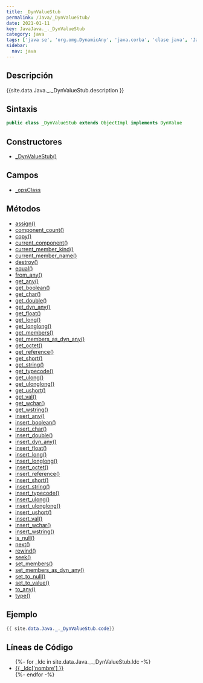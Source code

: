 ```yaml
---
title: _DynValueStub
permalink: /Java/_DynValueStub/
date: 2021-01-11
key: JavaJava._._DynValueStub
category: java
tags: ['java se', 'org.omg.DynamicAny', 'java.corba', 'clase java', 'Java 1.0']
sidebar: 
  nav: java
---
```


## Descripción
{{site.data.Java._._DynValueStub.description }}

## Sintaxis
~~~java
public class _DynValueStub extends ObjectImpl implements DynValue
~~~

## Constructores
* [_DynValueStub()](/Java/_DynValueStub/_DynValueStub/)

## Campos
* [_opsClass](/Java/_DynValueStub/_opsClass)

## Métodos
* [assign()](/Java/_DynValueStub/assign)
* [component_count()](/Java/_DynValueStub/component_count)
* [copy()](/Java/_DynValueStub/copy)
* [current_component()](/Java/_DynValueStub/current_component)
* [current_member_kind()](/Java/_DynValueStub/current_member_kind)
* [current_member_name()](/Java/_DynValueStub/current_member_name)
* [destroy()](/Java/_DynValueStub/destroy)
* [equal()](/Java/_DynValueStub/equal)
* [from_any()](/Java/_DynValueStub/from_any)
* [get_any()](/Java/_DynValueStub/get_any)
* [get_boolean()](/Java/_DynValueStub/get_boolean)
* [get_char()](/Java/_DynValueStub/get_char)
* [get_double()](/Java/_DynValueStub/get_double)
* [get_dyn_any()](/Java/_DynValueStub/get_dyn_any)
* [get_float()](/Java/_DynValueStub/get_float)
* [get_long()](/Java/_DynValueStub/get_long)
* [get_longlong()](/Java/_DynValueStub/get_longlong)
* [get_members()](/Java/_DynValueStub/get_members)
* [get_members_as_dyn_any()](/Java/_DynValueStub/get_members_as_dyn_any)
* [get_octet()](/Java/_DynValueStub/get_octet)
* [get_reference()](/Java/_DynValueStub/get_reference)
* [get_short()](/Java/_DynValueStub/get_short)
* [get_string()](/Java/_DynValueStub/get_string)
* [get_typecode()](/Java/_DynValueStub/get_typecode)
* [get_ulong()](/Java/_DynValueStub/get_ulong)
* [get_ulonglong()](/Java/_DynValueStub/get_ulonglong)
* [get_ushort()](/Java/_DynValueStub/get_ushort)
* [get_val()](/Java/_DynValueStub/get_val)
* [get_wchar()](/Java/_DynValueStub/get_wchar)
* [get_wstring()](/Java/_DynValueStub/get_wstring)
* [insert_any()](/Java/_DynValueStub/insert_any)
* [insert_boolean()](/Java/_DynValueStub/insert_boolean)
* [insert_char()](/Java/_DynValueStub/insert_char)
* [insert_double()](/Java/_DynValueStub/insert_double)
* [insert_dyn_any()](/Java/_DynValueStub/insert_dyn_any)
* [insert_float()](/Java/_DynValueStub/insert_float)
* [insert_long()](/Java/_DynValueStub/insert_long)
* [insert_longlong()](/Java/_DynValueStub/insert_longlong)
* [insert_octet()](/Java/_DynValueStub/insert_octet)
* [insert_reference()](/Java/_DynValueStub/insert_reference)
* [insert_short()](/Java/_DynValueStub/insert_short)
* [insert_string()](/Java/_DynValueStub/insert_string)
* [insert_typecode()](/Java/_DynValueStub/insert_typecode)
* [insert_ulong()](/Java/_DynValueStub/insert_ulong)
* [insert_ulonglong()](/Java/_DynValueStub/insert_ulonglong)
* [insert_ushort()](/Java/_DynValueStub/insert_ushort)
* [insert_val()](/Java/_DynValueStub/insert_val)
* [insert_wchar()](/Java/_DynValueStub/insert_wchar)
* [insert_wstring()](/Java/_DynValueStub/insert_wstring)
* [is_null()](/Java/_DynValueStub/is_null)
* [next()](/Java/_DynValueStub/next)
* [rewind()](/Java/_DynValueStub/rewind)
* [seek()](/Java/_DynValueStub/seek)
* [set_members()](/Java/_DynValueStub/set_members)
* [set_members_as_dyn_any()](/Java/_DynValueStub/set_members_as_dyn_any)
* [set_to_null()](/Java/_DynValueStub/set_to_null)
* [set_to_value()](/Java/_DynValueStub/set_to_value)
* [to_any()](/Java/_DynValueStub/to_any)
* [type()](/Java/_DynValueStub/type)

## Ejemplo
~~~java
{{ site.data.Java._._DynValueStub.code}}
~~~

## Líneas de Código
<ul>
{%- for _ldc in site.data.Java._._DynValueStub.ldc -%}
   <li>
       <a href="{{_ldc['url'] }}">{{ _ldc['nombre'] }}</a>
   </li>
{%- endfor -%}
</ul>
